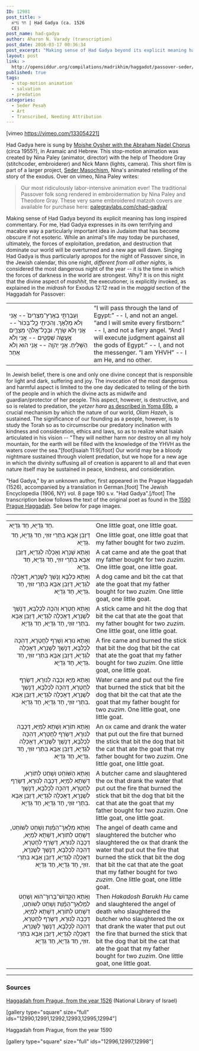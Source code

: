 ```yaml
---
ID: 12981
post_title: >
  חד גדיא | Ḥad Gadya (ca. 1526
  CE)
post_name: had-gadya
author: Aharon N. Varady (transcription)
post_date: 2016-03-17 00:36:34
post_excerpt: "Making sense of Ḥad Gadya beyond its explicit meaning has long inspired commentary. For me, Ḥad Gadya expresses in its own beautiful and macabre way a particularly important idea in Judaism that has become obscure if not esoteric. While an animal's life may today be purchased, ultimately, the forces of exploitation, predation, and destruction that dominate our world will be overturned. Singing Ḥad Gadya is thus particularly apropos for the night of Passover since, in the Jewish calendar, this one night, <em>different from all other nights</em>, is considered the most dangerous night of the year -- it is the time in which the forces of darkness in the world are strongest. Why? It is on this night that the divine aspect of Mashḥit, the executioner, is explicitly invoked (albeit, only in the context of the divine acting as midwife and guardian/protector of her people), as explained in the <em>midrash</em> for Exodus 12:12"
layout: post
link: >
  http://opensiddur.org/compilations/madrikhim/haggadot/passover-seder/had-gadya/
published: true
tags:
  - stop-motion animation
  - salvation
  - predation
categories:
  - Seder Pesaḥ
  - Art
  - Transcribed, Needing Attribution
---
```

[vimeo https://vimeo.com/133054221]

Ḥad Gadya here is sung by <a href="https://www.youtube.com/watch?v=jr4LSdALxpI">Moishe Oysher with the Abraham Nadel Chorus</a> (circa 1955?), in Aramaic and Hebrew. This stop-motion animation was created by Nina Paley (animator, director) with the help of Theodore Gray (stitchcoder, embroiderer) and Nick Mann (lights, camera). This short film is part of a larger project, <a href="http://sedermasochism.com">Seder Masochism</a>, Nina's animated retelling of the story of the exodus. Over on vimeo, Nina Paley writes:

<blockquote>Our most ridiculously labor-intensive animation ever! The traditional Passover folk song rendered in embroidermation by Nina Paley and Theodore Gray.
These very same embroidered matzoh covers are available for purchase here: <a href="http://palegraylabs.com/chad-gadya/">palegraylabs.com/chad-gadya/</a></blockquote>

Making sense of Ḥad Gadya beyond its explicit meaning has long inspired commentary. For me, Ḥad Gadya expresses in its own terrifying and macabre way a particularly important idea in Judaism that has become obscure if not esoteric. While an animal's life may today be purchased, ultimately, the forces of exploitation, predation, and destruction that dominate our world will be overturned and a new age will dawn. Singing Ḥad Gadya is thus particularly apropos for the night of Passover since, in the Jewish calendar, this one night, <em>different from all other nights</em>, is considered the most dangerous night of the year -- it is the time in which the forces of darkness in the world are strongest. Why? It is on this night that the divine aspect of <em>mashḥit</em>, the executioner, is explicitly invoked, as explained in the <em>midrash</em> for Exodus 12:12 read in the <em>maggid</em> section of the Haggadah for Passover: 

<table style="margin-left: auto;margin-right: auto;">
<tbody>
<tr class="">
<td width="44%">
<div class="commentary"><span lang="he">
<span class="scribe">וְעָבַרְתִּ֣י בְאֶֽרֶץ־מִצְרַיִם֮</span> -- אֲנִי וְלֹא מַלְאָךְ.
<span class="scribe">וְהִכֵּיתִ֤י כָׇל־בְּכוֹר֙</span> -- אֲנִי וְלֹא שָׂרָף.
<span class="scribe">וּבְכׇל־אֱלֹהֵ֥י מִצְרַ֛יִם אֶֽעֱשֶׂ֥ה שְׁפָטִ֖ים</span> -- אֲנִי וְלֹא הַשָּׁלִיחַ.
<span class="scribe">אֲנִ֥י יְהוָֽה</span> -- אֲנִי הוּא וְלֹא אַחֵר׃
</span></div></td>
<td width="53%">
<div class="english">“I will pass through the land of Egypt:” -- I, and not an angel.
“and I will smite every firstborn:” -- I, and not a fiery angel.
“And I will execute judgment against all the gods of Egypt:” -- I, and not the messenger.
“I am YHVH” -- I am He, and no other.</div></td>
</tr>
</tbody>
</tbody></table>

In Jewish belief, there is one and only one divine concept that is responsible for light and dark, suffering and joy. The invocation of the most dangerous and harmful aspect is limited to the one day dedicated to telling of the birth of the people and in which the divine acts as midwife and guardian/protector of her people. This aspect, however, is destructive, and so is related to predation, the <em>yetzer hara</em> <a href="http://ejmmm2007.blogspot.com/2006/12/necessary-evil-yetzer-ha-ra.html">as described in Yoma 69b</a>, a crucial mechanism by which the nature of our world, <em>Olam Hazeh</em>, is sustained. The significance of our founding as a people, however, is to study the Torah so as to circumscribe our predatory inclination with kindness and consideration, ethics and laws, so as to realize what Isaiah articulated in his vision -- "They will neither harm nor destroy on all my holy mountain, for the earth will be filled with the knowledge of the YHVH as the waters cover the sea."[foot]Isaiah 11:9[/foot] Our world may be a bloody nightmare sustained through violent predation, but we hope for a new age in which the divinity suffusing all of creation is apparent to all and that even nature itself may be sustained in peace, kindness, and consideration.</blockquote>

"Ḥad Gadya," by an unknown author, first appeared in the Prague Haggadah (1526), accompanied by a translation in German.[foot] The Jewish Encyclopedia (1906, NY) vol. 8 page 190 s.v. "Had Gadya".[/foot] The transcription below follows the text of the original poet as found in the <a href="https://www.win.tue.nl/~aeb/natlang/yiddish/had_gadya/chad_gadya.html">1590 Prague Haggadah</a>. See below for page images.

<hr />

<table style="margin-left: auto;margin-right: auto;">
<tbody>
<tr class="over">
<td width="44%">
<div class="liturgy"><span lang="he">
חַד גַּדְיָא, חַד גַּדְיָא.
</span></div>
</td>
 
<td style="vertical-align:top;" width="53%">
<div class="english">	
One little goat, one little goat.
</div>
</td></tr>


<tr><td style="vertical-align:top;" width="46%">
<div class="liturgy" style="text-align: right;"><span lang="he">	 
דְּזַבִּן אַבָּא בִּתְרֵי זוּזֵי, חַד גַּדְיָא, חַד גַּדְיָא.
</span></div>
</td>
 
<td style="vertical-align:top;" width="53%">
<div class="english">	
One little goat, one little goat that my father bought for two zuzim.
</div>
</td></tr>


<tr><td style="vertical-align:top;" width="46%">
<div class="liturgy" style="text-align: right;"><span lang="he">	 
וְאָתָא שֻׁנְרָא וְאָכְלָה לְגַדְיָא, דְּזַבִּן אַבָּא בִּתְרֵי זוּזֵי, חַד גַּדְיָא, חַד גַּדְיָא.
</span></div>
</td>
 
<td style="vertical-align:top;" width="53%">
<div class="english">	
A cat came and ate the goat that my father bought for two <em>zuzim</em>. One little goat, one little goat.
</div>
</td></tr>


<tr><td style="vertical-align:top;" width="46%">
<div class="liturgy" style="text-align: right;"><span lang="he">	 
וְאָתָא כַּלְבָּא וְנָשַׁךְ לְשֻׁנְרָא, דְּאָכְלָה לְגַדְיָא, דְּזַבִּן אַבָּא בִּתְרֵי זוּזֵי, חַד גַּדְיָא, חַד גַּדְיָא.
</span></div>
</td>
 
<td style="vertical-align:top;" width="53%">
<div class="english">	
A dog came and bit the cat that ate the goat that my father bought for two <em>zuzim</em>. One little goat, one little goat.
</div>
</td></tr>


<tr><td style="vertical-align:top;" width="46%">
<div class="liturgy" style="text-align: right;"><span lang="he">	 
וְאָתָא חֻטְרָא וְהִכָּה לְכַלְבָּא, דְּנָשַׁךְ לְשֻׁנְרָא, דְּאָכְלָה לְגַדְיָא, דְּזַבִּן אַבָּא בִּתְרֵי זוּזֵי, חַד גַּדְיָא, חַד גַּדְיָא.
</span></div>
</td>
 
<td style="vertical-align:top;" width="53%">
<div class="english">	
A stick came and hit the dog that bit the cat that ate the goat that my father bought for two <em>zuzim</em>. One little goat, one little goat.
</div>
</td></tr>


<tr><td style="vertical-align:top;" width="46%">
<div class="liturgy" style="text-align: right;"><span lang="he">	 
וְאָתָא נוּרָא וְשָׁרַף לְחֻטְרָא, דְּהִכָּה לְכַלְבָּא, דְּנָשַׁךְ לְשֻׁנְרָא, דְּאָכְלָה לְגַדְיָא, דְּזַבִּן אַבָּא בִּתְרֵי זוּזֵי, חַד גַּדְיָא, חַד גַּדְיָא.
</span></div>
</td>
 
<td style="vertical-align:top;" width="53%">
<div class="english">	
A fire came and burned the stick that bit the dog that bit the cat that ate the goat that my father bought for two <em>zuzim</em>. One little goat, one little goat.
</div>
</td></tr>


<tr><td style="vertical-align:top;" width="46%">
<div class="liturgy" style="text-align: right;"><span lang="he">	 
וְאָתָא מַיָּא וְכָבָה לְנוּרָא, דְּשָׂרַף לְחֻטְרָא, דְּהִכָּה לְכַלְבָּא, דְּנָשַׁךְ לְשֻׁנְרָא, דְּאָכְלָה לְגַדְיָא, דְּזַבִּן אַבָּא בִּתְרֵי זוּזֵי, חַד גַּדְיָא, חַד גַּדְיָא.
</span></div>
</td>
 
<td style="vertical-align:top;" width="53%">
<div class="english">	
Water came and put out the fire that burned the stick that bit the dog that bit the cat that ate the goat that my father bought for two <em>zuzim</em>. One little goat, one little goat.
</div>
</td></tr>


<tr><td style="vertical-align:top;" width="46%">
<div class="liturgy" style="text-align: right;"><span lang="he">	 
וְאָתָא תּוֹרָא וְשָׁתָא לְמַיָּא, דְּכָבָה לְנוּרָא, דְּשָׂרַף לְחֻטְרָא, דְּהִכָּה לְכַלְבָּא, דְּנָשַׁךְ לְשֻׁנְרָא, דְּאָכְלָה לְגַדְיָא, דְּזַבִּן אַבָּא בִּתְרֵי זוּזֵי, חַד גַּדְיָא, חַד גַּדְיָא.
</span></div>
</td>
 
<td style="vertical-align:top;" width="53%">
<div class="english">	
An ox came and drank the water that put out the fire that burned the stick that bit the dog that bit the cat that ate the goat that my father bought for two <em>zuzim</em>. One little goat, one little goat.
</div>
</td></tr>


<tr><td style="vertical-align:top;" width="46%">
<div class="liturgy" style="text-align: right;"><span lang="he">	 
וְאָתָא הַשּׁוֹחֵט וְשָׁחַט לְתוֹרָא, דְּשָׁתָא לְמַיָּא, דְּכָבָה לְנוּרָא, דְּשָׂרַף לְחֻטְרָא, דְּהִכָּה לְכַלְבָּא, דְּנָשַׁךְ לְשֻׁנְרָא, דְּאָכְלָה לְגַדְיָא, דְּזַבִּן אַבָּא בִּתְרֵי זוּזֵי, חַד גַּדְיָא, חַד גַּדְיָא.
</span></div>
</td>
 
<td style="vertical-align:top;" width="53%">
<div class="english">	
A butcher came and slaughtered the ox that drank the water that put out the fire that burned the stick that bit the dog that bit the cat that ate the goat that my father bought for two <em>zuzim</em>. One little goat, one little goat.
</div>
</td></tr>


<tr><td style="vertical-align:top;" width="46%">
<div class="liturgy" style="text-align: right;"><span lang="he">	 
וְאָתָא מַלְאַךְ־הַמָּ֫וֶת וְשָׁחַט לְשׁוֹחֵט, דְּשָׁחַט לְתוֹרָא, דְּשָׁתָא לְמַיָּא, דְּכָבָה לְנוּרָא, דְּשָׂרַף לְחֻטְרָא, דְּהִכָּה לְכַלְבָּא, דְּנָשַׁךְ לְשֻׁנְרָא, דְּאָכְלָה לְגַדְיָא, דְּזַבִּן אַבָּא בִּתְרֵי זוּזֵי, חַד גַּדְיָא, חַד גַּדְיָא.
</span></div>
</td>
 
<td style="vertical-align:top;" width="53%">
<div class="english">	
The angel of death came and slaughtered the butcher who slaughtered the ox that drank the water that put out the fire that burned the stick that bit the dog that bit the cat that ate the goat that my father bought for two <em>zuzim</em>. One little goat, one little goat.
</div>
</td></tr>


<tr><td style="vertical-align:top;" width="46%">
<div class="liturgy" style="text-align: right;"><span lang="he">	 
וְאָתָא הַקָּדוֹשׁ־בָּרוּךְ־הוּא וְשָׁחַט לְמַלְאַךְ־הַמָּ֫וֶת וְשָׁחַט לְשׁוֹחֵט, דְּשָׁחַט לְתוֹרָא, דְּשָׁתָא לְמַיָּא, דְּכָבָה לְנוּרָא, דְּשָׂרַף לְחֻטְרָא, דְּהִכָּה לְכַלְבָּא, דְּנָשַׁךְ לְשֻׁנְרָא, דְּאָכְלָה לְגַדְיָא, דְּזַבִּן אַבָּא בִּתְרֵי זוּזֵי, חַד גַּדְיָא, חַד גַּדְיָא.
</span></div>
</td>
 
<td style="vertical-align:top;" width="53%">
<div class="english">	
Then <em>Hakadosh Barukh Hu</em> came and slaughtered the angel of death who slaughtered the butcher who slaughtered the ox that drank the water that put out the fire that burned the stick that bit the dog that bit the cat that ate the goat that my father bought for two <em>zuzim</em>. One little goat, one little goat.
</div>
</td></tr>
</tbody>
</tbody></table>

<hr />

<h3>Sources</h3>

<a href="http://web.nli.org.il/sites/NLI/Hebrew/library/_Layouts/15/NLI_Foundation/BookReader/bookreader.aspx?BookXmlFile=http%3a%2f%2fweb.nli.org.il%2fsites%2fnli%2fbooksxmllibrary%252f827630.xml#page/43/mode/1up">Haggadah from Prague, from the year 1526</a> (National Library of Israel)

[gallery type="square" size="full" ids="12990,12991,12992,12993,12995,12994"]


Haggadah from Prague, from the year 1590

[gallery type="square" size="full" ids="12996,12997,12998"]
